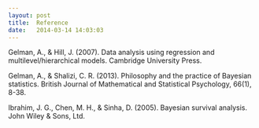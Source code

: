 ```yaml
---
layout: post
title:  Reference
date:   2014-03-14 14:03:03
---
```


Gelman, A., & Hill, J. (2007). Data analysis using regression and multilevel/hierarchical models. Cambridge University Press.

Gelman, A., & Shalizi, C. R. (2013). Philosophy and the practice of Bayesian statistics. British Journal of Mathematical and Statistical Psychology, 66(1), 8-38.

Ibrahim, J. G., Chen, M. H., & Sinha, D. (2005). Bayesian survival analysis. John Wiley & Sons, Ltd.


